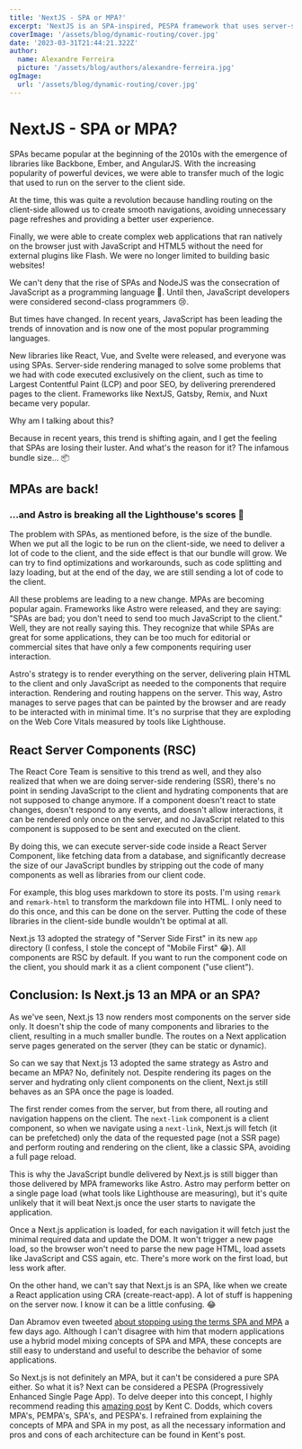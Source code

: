 ```yaml
---
title: 'NextJS - SPA or MPA?'
excerpt: 'NextJS is an SPA-inspired, PESPA framework that uses server-side rendering, client-side hydration, and React Server Components to achieve an optimized balance between page load time and bundle size.'
coverImage: '/assets/blog/dynamic-routing/cover.jpg'
date: '2023-03-31T21:44:21.322Z'
author:
  name: Alexandre Ferreira
  picture: '/assets/blog/authors/alexandre-ferreira.jpg'
ogImage:
  url: '/assets/blog/dynamic-routing/cover.jpg'
---
```


# NextJS - SPA or MPA?
SPAs became popular at the beginning of the 2010s with the emergence of libraries like Backbone, Ember, and AngularJS. With the increasing popularity of powerful devices, we were able to transfer much of the logic that used to run on the server to the client side.

At the time, this was quite a revolution because handling routing on the client-side allowed us to create smooth navigations, avoiding unnecessary page refreshes and providing a better user experience.

Finally, we were able to create complex web applications that ran natively on the browser just with JavaScript and HTML5 without the need for external plugins like Flash. We were no longer limited to building basic websites!

We can't deny that the rise of SPAs and NodeJS was the consecration of JavaScript as a programming language 🎉. Until then, JavaScript developers were considered second-class programmers 😢.

But times have changed. In recent years, JavaScript has been leading the trends of innovation and is now one of the most popular programming languages.

New libraries like React, Vue, and Svelte were released, and everyone was using SPAs. Server-side rendering managed to solve some problems that we had with code executed exclusively on the client, such as time to Largest Contentful Paint (LCP) and poor SEO, by delivering prerendered pages to the client. Frameworks like NextJS, Gatsby, Remix, and Nuxt became very popular.

Why am I talking about this?

Because in recent years, this trend is shifting again, and I get the feeling that SPAs are losing their luster. And what's the reason for it? The infamous bundle size... 📦

## MPAs are back!
### ...and Astro is breaking all the Lighthouse's scores 💪
The problem with SPAs, as mentioned before, is the size of the bundle. When we put all the logic to be run on the client-side, we need to deliver a lot of code to the client, and the side effect is that our bundle will grow. We can try to find optimizations and workarounds, such as code splitting and lazy loading, but at the end of the day, we are still sending a lot of code to the client.

All these problems are leading to a new change. MPAs are becoming popular again. Frameworks like Astro were released, and they are saying: "SPAs are bad; you don't need to send too much JavaScript to the client." Well, they are not really saying this. They recognize that while SPAs are great for some applications, they can be too much for editorial or commercial sites that have only a few components requiring user interaction.

Astro's strategy is to render everything on the server, delivering plain HTML to the client and only JavaScript as needed to the components that require interaction. Rendering and routing happens on the server. This way, Astro manages to serve pages that can be painted by the browser and are ready to be interacted with in minimal time. It's no surprise that they are exploding on the Web Core Vitals measured by tools like Lighthouse.

## React Server Components (RSC)
The React Core Team is sensitive to this trend as well, and they also realized that when we are doing server-side rendering (SSR), there's no point in sending JavaScript to the client and hydrating components that are not supposed to change anymore. If a component doesn't react to state changes, doesn't respond to any events, and doesn't allow interactions, it can be rendered only once on the server, and no JavaScript related to this component is supposed to be sent and executed on the client.

By doing this, we can execute server-side code inside a React Server Component, like fetching data from a database, and significantly decrease the size of our JavaScript bundles by stripping out the code of many components as well as libraries from our client code.

For example, this blog uses markdown to store its posts. I'm using `remark` and `remark-html` to transform the markdown file into HTML. I only need to do this once, and this can be done on the server. Putting the code of these libraries in the client-side bundle wouldn't be optimal at all.

Next.js 13 adopted the strategy of "Server Side First" in its new `app` directory (I confess, I stole the concept of "Mobile First" 😂). All components are RSC by default. If you want to run the component code on the client, you should mark it as a client component ("use client").

## Conclusion: Is Next.js 13 an MPA or an SPA?
As we've seen, Next.js 13 now renders most components on the server side only. It doesn't ship the code of many components and libraries to the client, resulting in a much smaller bundle. The routes on a Next application serve pages generated on the server (they can be static or dynamic).

So can we say that Next.js 13 adopted the same strategy as Astro and became an MPA? No, definitely not. Despite rendering its pages on the server and hydrating only client components on the client, Next.js still behaves as an SPA once the page is loaded.

The first render comes from the server, but from there, all routing and navigation happens on the client. The `next-link` component is a client component, so when we navigate using a `next-link`, Next.js will fetch (it can be prefetched) only the data of the requested page (not a SSR page) and perform routing and rendering on the client, like a classic SPA, avoiding a full page reload.

This is why the JavaScript bundle delivered by Next.js is still bigger than those delivered by MPA frameworks like Astro. Astro may perform better on a single page load (what tools like Lighthouse are measuring), but it's quite unlikely that it will beat Next.js once the user starts to navigate the application.

Once a Next.js application is loaded, for each navigation it will fetch just the minimal required data and update the DOM. It won't trigger a new page load, so the browser won't need to parse the new page HTML, load assets like JavaScript and CSS again, etc. There's more work on the first load, but less work after.

On the other hand, we can't say that Next.js is an SPA, like when we create a React application using CRA (create-react-app). A lot of stuff is happening on the server now. I know it can be a little confusing. 😂

Dan Abramov even tweeted [about stopping using the terms SPA and MPA](https://twitter.com/dan_abramov/status/1636943182322704385) a few days ago. Although I can't disagree with him that modern applications use a hybrid model mixing concepts of SPA and MPA, these concepts are still easy to understand and useful to describe the behavior of some applications.

So Next.js is not definitely an MPA, but it can't be considered a pure SPA either. So what it is? Next can be considered a PESPA (Progressively Enhanced Single Page App). To delve deeper into this concept, I highly recommend reading this [amazing post](https://www.epicweb.dev/the-webs-next-transition) by Kent C. Dodds, which covers MPA's, PEMPA's, SPA's, and PESPA's. I refrained from explaining the concepts of MPA and SPA in my post, as all the necessary information and pros and cons of each architecture can be found in Kent's post.
